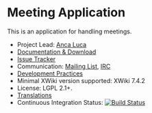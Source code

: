 # Meeting Application

This is an application for handling meetings.

* Project Lead: [Anca Luca](http://www.xwiki.org/xwiki/bin/view/XWiki/lucaa)
* [Documentation & Download](http://extensions.xwiki.org/xwiki/bin/view/Extension/Meeting+Application)
* [Issue Tracker](http://jira.xwiki.org/browse/XAMEETINGS)
* Communication: [Mailing List](http://dev.xwiki.org/xwiki/bin/view/Community/MailingLists>), [IRC]( http://dev.xwiki.org/xwiki/bin/view/Community/IRC)
* [Development Practices](http://dev.xwiki.org)
* Minimal XWiki version supported: XWiki 7.4.2
* License: LGPL 2.1+.
* [Translations](http://l10n.xwiki.org/xwiki/bin/view/Contrib/MeetingMeetingTranslations)
* Continuous Integration Status: [![Build Status](http://ci.xwiki.org/buildStatus/icon?job=Contrib%20-%20Meeting%20Application)](http://ci.xwiki.org/job/Contrib%20-%20Meeting%20Application/)
